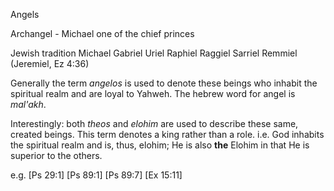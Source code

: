 Angels

Archangel - Michael
	one of the chief princes

Jewish tradition
	Michael
	Gabriel
	Uriel
	Raphiel
	Raggiel
	Sarriel
	Remmiel (Jeremiel, Ez 4:36)


Generally the term _angelos_ is used to denote these beings who inhabit the spiritual realm and are loyal to Yahweh.  The hebrew word for angel is _mal'akh_.

Interestingly: both _theos_ and _elohim_ are used to describe these same, created beings.
This term denotes a king rather than a role.
i.e. God inhabits the spiritual realm and is, thus, elohim; He is also **the** Elohim in that He is superior to the others.

e.g.
[Ps 29:1]
[Ps 89:1]
[Ps 89:7]
[Ex 15:11]
